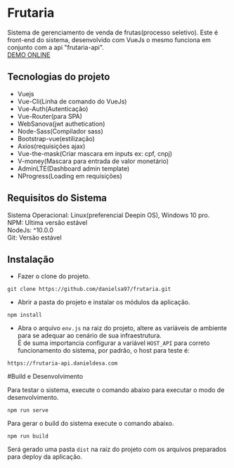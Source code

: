 # Frutaria
Sistema de gerenciamento de venda de frutas(processo seletivo).
Este é front-end do sistema, desenvolvido com VueJs o mesmo funciona em 
conjunto com a api "frutaria-api".\
[DEMO ONLINE](https://danieldesa.com/project/frutaria/)
## Tecnologias do projeto
 - Vuejs
 - Vue-Cli(Linha de comando do VueJs)
 - Vue-Auth(Autenticação)
 - Vue-Router(para SPA)
 - WebSanova(jwt authetication)
 - Node-Sass(Compilador sass)
 - Bootstrap-vue(estilização)
 - Axios(requisições ajax)
 - Vue-the-mask(Criar mascara em inputs ex: cpf, cnpj)
 - V-money(Mascara para entrada de valor monetário)
 - AdminLTE(Dashboard admin template)
 - NProgress(Loading em requisições)
## Requisitos do Sistema
Sistema Operacional: Linux(preferencial Deepin OS), Windows 10 pro.\
NPM: Ultima versão estável\
NodeJs: ^10.0.0\
Git: Versão estável

## Instalação
- Fazer o clone do projeto.

```
git clone https://github.com/danielsa97/frutaria.git
```

- Abrir a pasta do projeto e instalar os módulos da aplicação.
```
npm install
```
- Abra o arquivo `env.js` na raiz do projeto, altere as variáveis de ambiente para 
se adequar ao cenário de sua infraestrutura.\
 É de suma importancia configurar a variável `HOST_API` para correto funcionamento do sistema, por padrão, o host para teste é:
 ```
 https://frutaria-api.danieldesa.com
 ```


#Build e Desenvolvimento

Para testar o sistema, execute o comando abaixo para executar o modo de desenvolvimento.
```
npm run serve
```
Para gerar o build do sistema execute o comando abaixo.
```
npm run build
```

Será gerado uma pasta `dist` na raiz do projeto com os arquivos preparados para deploy da aplicação.

